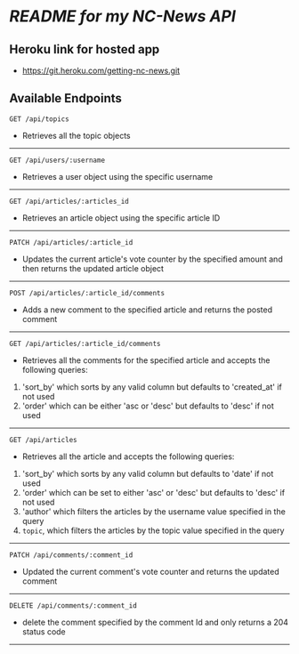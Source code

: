 # _README for my NC-News API_

## Heroku link for hosted app

- https://git.heroku.com/getting-nc-news.git

## Available Endpoints

```http
GET /api/topics
```

- Retrieves all the topic objects

---

```http
GET /api/users/:username
```

- Retrieves a user object using the specific username

---

```http
GET /api/articles/:articles_id
```

- Retrieves an article object using the specific article ID

---

```http
PATCH /api/articles/:article_id
```

- Updates the current article's vote counter by the specified amount and then returns the updated article object

---

```http
POST /api/articles/:article_id/comments
```

- Adds a new comment to the specified article and returns the posted comment

---

```http
GET /api/articles/:article_id/comments
```

- Retrieves all the comments for the specified article and accepts the following queries:

1. 'sort_by' which sorts by any valid column but defaults to 'created_at' if not used
1. 'order' which can be either 'asc or 'desc' but defaults to 'desc' if not used

---

```http
GET /api/articles
```

- Retrieves all the article and accepts the following queries:

1. 'sort_by' which sorts by any valid column but defaults to 'date' if not used
1. 'order' which can be set to either 'asc' or 'desc' but defaults to 'desc' if not used
1. 'author' which filters the articles by the username value specified in the query
1. `topic`, which filters the articles by the topic value specified in the query

---

```http
PATCH /api/comments/:comment_id
```

- Updated the current comment's vote counter and returns the updated comment

---

```http
DELETE /api/comments/:comment_id
```

- delete the comment specified by the comment Id and only returns a 204 status code

---
